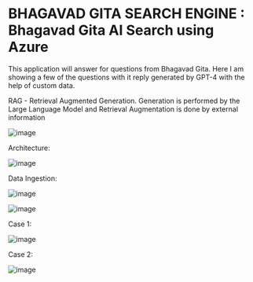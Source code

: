 # BHAGAVAD GITA SEARCH ENGINE : Bhagavad Gita AI Search using Azure

This application will answer for questions from Bhagavad Gita. Here I am showing a few of the questions with it reply generated by GPT-4 with the help of custom data.

RAG - Retrieval Augmented Generation. Generation is performed by the Large Language Model and Retrieval Augmentation is done by external information

![image](https://github.com/bhgtankita/BHAGAVAD-GITA-AI-SEARCH/assets/38418279/c030b6b8-3da3-4077-8cfc-1913fab94b4d)

Architecture:

![image](https://github.com/bhgtankita/BHAGAVAD-GITA-AI-SEARCH/assets/38418279/c9da0206-7678-48b2-977f-b3eb5a80c966)

Data Ingestion:

![image](https://github.com/bhgtankita/BHAGAVAD-GITA-AI-SEARCH/assets/38418279/ce87710e-7318-480b-ac37-eb50422aee96)

![image](https://github.com/bhgtankita/BHAGAVAD-GITA-AI-SEARCH/assets/38418279/d9e580cf-28bd-4927-8a90-5092c619dc1e)

Case 1: 

![image](https://github.com/bhgtankita/BHAGAVAD-GITA-AI-SEARCH/assets/38418279/de632139-c506-4ffd-9113-d414651bf1ff)

Case 2: 

![image](https://github.com/bhgtankita/BHAGAVAD-GITA-AI-SEARCH/assets/38418279/8fd84ec6-c625-4cdf-ba6d-a754e53066f7)
